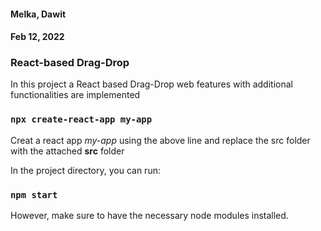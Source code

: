 #### **Melka, Dawit**
#### Feb 12, 2022

### **React-based Drag-Drop**
<p>In this project a React based Drag-Drop web features with additional functionalities are implemented</P>

### `npx create-react-app my-app`
Creat a react app <i>my-app</i> using the above line and replace the src folder with the attached **src** folder
<br>

In the project directory, you can run:
### `npm start`
However, make sure to have the necessary node modules installed.
